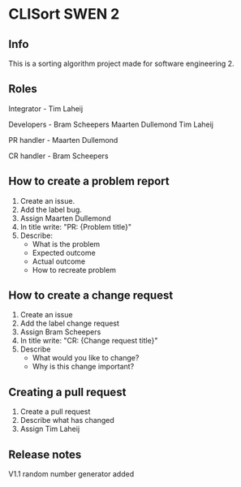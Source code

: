# CLISort SWEN 2

## Info

This is a sorting algorithm project made for software engineering 2.

## Roles

Integrator - Tim Laheij

Developers - Bram Scheepers
             Maarten Dullemond
             Tim Laheij
             
PR handler - Maarten Dullemond

CR handler - Bram Scheepers

## How to create a problem report

1. Create an issue.
2. Add the label bug.
3. Assign Maarten Dullemond
4. In title write: "PR: {Problem title}"
5. Describe:
    * What is the problem
    * Expected outcome
    * Actual outcome
    * How to recreate problem

## How to create a change request

1. Create an issue
2. Add the label change request
3. Assign Bram Scheepers
4. In title write: "CR: {Change request title}"
5. Describe
    * What would you like to change?
    * Why is this change important?

## Creating a pull request

1. Create a pull request
2. Describe what has changed
3. Assign Tim Laheij

## Release notes

V1.1 random number generator added
